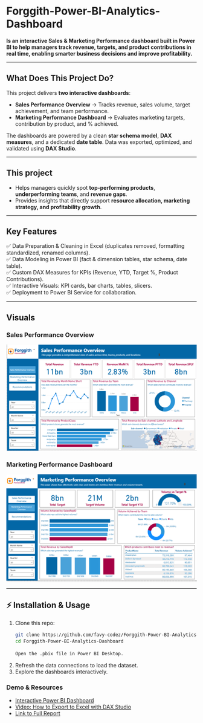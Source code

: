 # Forggith-Power-BI-Analytics-Dashboard

**Is an interactive Sales & Marketing Performance dashboard built in Power BI to help managers track revenue, targets, and product contributions in real time, enabling smarter business decisions and improve profitability.**

---

## What Does This Project Do?  

This project delivers **two interactive dashboards**:  

- **Sales Performance Overview** → Tracks revenue, sales volume, target achievement, and team performance.  
- **Marketing Performance Dashboard** → Evaluates marketing targets, contribution by product, and % achieved.  

The dashboards are powered by a clean **star schema model**, **DAX measures**, and a dedicated **date table**. Data was exported, optimized, and validated using **DAX Studio**.  

---

## This project
- Helps managers quickly spot **top-performing products**, **underperforming teams**, and **revenue gaps**.  
- Provides insights that directly support **resource allocation, marketing strategy, and profitability growth**.  

---

## Key Features  

✅ Data Preparation & Cleaning in Excel (duplicates removed, formatting standardized, renamed columns).  
✅ Data Modeling in Power BI (fact & dimension tables, star schema, date table).  
✅ Custom DAX Measures for KPIs (Revenue, YTD, Target %, Product Contributions).  
✅ Interactive Visuals: KPI cards, bar charts, tables, slicers.  
✅ Deployment to Power BI Service for collaboration.  

---

## Visuals  

### Sales Performance Overview  
![Sales Dashboard Screenshot](https://github.com/favy-codez/Forggith-Power-BI-Analytics-Dashboard/blob/main/Sales%20performance%20overview.png)  

### Marketing Performance Dashboard  
![Marketing Dashboard Screenshot](https://github.com/favy-codez/Forggith-Power-BI-Analytics-Dashboard/blob/main/Marketing%20Performance%20Overview.png)  

---

## ⚡ Installation & Usage  

1. Clone this repo:  
   ```bash
   git clone https://github.com/favy-codez/Forggith-Power-BI-Analytics-Dashboard
   cd Forggith-Power-BI-Analytics-Dashboard

   Open the .pbix file in Power BI Desktop.

2. Refresh the data connections to load the dataset.
3. Explore the dashboards interactively.

### Demo & Resources
- [Interactive Power BI Dashboard](https://app.powerbi.com/view?r=eyJrIjoiOGUyMjU5YTEtZmFiNS00OWYzLTljNmQtZjY0YmY5Y2IzNTMyIiwidCI6ImI0MzQ1NGNkLTM2NGQtNDdiOS04NTJmLWY2YTFlNDFlMjg1ZSJ9)
- [ Video: How to Export to Excel with DAX Studio](https://www.youtube.com/watch?v=DykVdNh6dcM&t=86s)
- [Link to Full Report](https://medium.com/@ezeliorafavour/power-bi-sales-marketing-performance-reporting-for-forggith-pharmaceuticals-62c077adf6d6)
